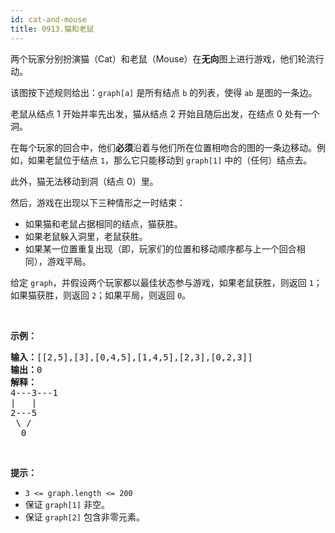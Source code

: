 ```yaml
---
id: cat-and-mouse
title: 0913.猫和老鼠
---
```

两个玩家分别扮演猫（Cat）和老鼠（Mouse）在**无向**图上进行游戏，他们轮流行动。

该图按下述规则给出：<code>graph[a]</code> 是所有结点 <code>b</code> 的列表，使得 <code>ab</code> 是图的一条边。

老鼠从结点 1 开始并率先出发，猫从结点 2 开始且随后出发，在结点 0 处有一个洞。

在每个玩家的回合中，他们**必须**沿着与他们所在位置相吻合的图的一条边移动。例如，如果老鼠位于结点 <code>1</code>，那么它只能移动到 <code>graph[1]</code> 中的（任何）结点去。

此外，猫无法移动到洞（结点 0）里。

然后，游戏在出现以下三种情形之一时结束：


- 如果猫和老鼠占据相同的结点，猫获胜。
- 如果老鼠躲入洞里，老鼠获胜。
- 如果某一位置重复出现（即，玩家们的位置和移动顺序都与上一个回合相同），游戏平局。

给定 <code>graph</code>，并假设两个玩家都以最佳状态参与游戏，如果老鼠获胜，则返回 <code>1</code>；如果猫获胜，则返回 <code>2</code>；如果平局，则返回 <code>0</code>。

 

**示例：**


<pre><strong>输入：</strong>[[2,5],[3],[0,4,5],[1,4,5],[2,3],[0,2,3]]<br/><strong>输出：</strong>0<br/><strong>解释：</strong><br/>4---3---1<br/>|   |<br/>2---5<br/> \ /<br/>  0<br/></pre>

 

**提示：**

- <code>3 &lt;= graph.length &lt;= 200</code>
- 保证 <code>graph[1]</code> 非空。
- 保证 <code>graph[2]</code> 包含非零元素。